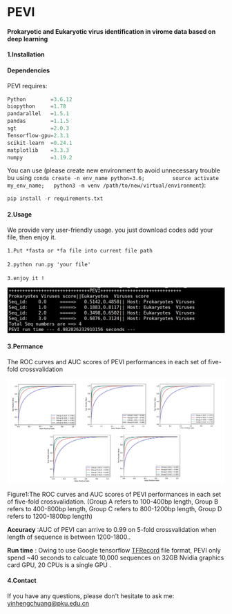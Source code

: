 # PEVI

####  Prokaryotic and Eukaryotic virus identification in virome data based on deep learning

#### 1.Installation

#### Dependencies

PEVI requires:

```python
Python        =3.6.12 
biopython     =1.78
pandarallel   =1.5.1
pandas        =1.1.5
sgt           =2.0.3
Tensorflow-gpu=2.3.1
scikit-learn  =0.24.1
matplotlib    =3.3.3
numpy         =1.19.2
```

You can use (please create new environment to avoid unnecessary trouble bu using `conda create -n env_name python=3.6;         source activate my_env_name;   python3 -m venv /path/to/new/virtual/environment`): 

```python
pip install -r requirements.txt
```

#### 2.Usage

We provide very user-friendly usage. you just download codes  add your file, then enjoy it.




```
1.Put *fasta or *fa file into current file path

2.python run.py 'your file'

3.enjoy it !
```



![2](.\pic\2.jpg)

#### 3.Permance

The ROC curves and AUC scores of PEVI performances in each set of five-fold crossvalidation



![1](./pic/1.jpg)

Figure1:The ROC curves and AUC scores of PEVI performances in each set of five-fold crossvalidation. (Group A refers to 100-400bp length, Group B refers to 400-800bp length, Group C refers to 800-1200bp length, Group D refers to 1200-1800bp length)



**Accuracy** :AUC of PEVI can arrive to 0.99 on 5-fold crossvalidation when length of sequence is between 1200-1800..



**Run time** : Owing to use Google tensorflow [TFRecord](https://www.tensorflow.org/tutorials/load_data/tfrecord) file format, PEVI only spend ~40 seconds to calcuate 10,000 sequences on 32GB Nvidia graphics card GPU, 20 CPUs is a single GPU .



#### 4.Contact

If you have any questions, please don't hesitate to ask me: yinhengchuang@pku.edu.cn